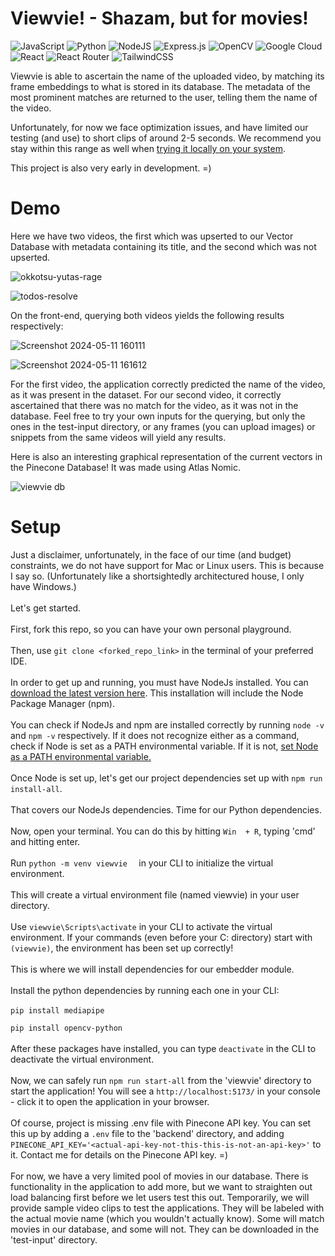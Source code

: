 # Viewvie! - Shazam, but for movies!

![JavaScript](https://img.shields.io/badge/javascript-%23323330.svg?style=for-the-badge&logo=javascript&logoColor=%23F7DF1E)
![Python](https://img.shields.io/badge/python-3670A0?style=for-the-badge&logo=python&logoColor=ffdd54)
![NodeJS](https://img.shields.io/badge/node.js-6DA55F?style=for-the-badge&logo=node.js&logoColor=white)
![Express.js](https://img.shields.io/badge/express.js-%23404d59.svg?style=for-the-badge&logo=express&logoColor=%2361DAFB)
![OpenCV](https://img.shields.io/badge/opencv-%23white.svg?style=for-the-badge&logo=opencv&logoColor=white)
![Google Cloud](https://img.shields.io/badge/GoogleCloud-%234285F4.svg?style=for-the-badge&logo=google-cloud&logoColor=white)
![React](https://img.shields.io/badge/react-%2320232a.svg?style=for-the-badge&logo=react&logoColor=%2361DAFB)
![React Router](https://img.shields.io/badge/React_Router-CA4245?style=for-the-badge&logo=react-router&logoColor=white)
![TailwindCSS](https://img.shields.io/badge/tailwindcss-%2338B2AC.svg?style=for-the-badge&logo=tailwind-css&logoColor=white)


Viewvie is able to ascertain the name of the uploaded video, by matching its frame embeddings to what is stored in its database. The metadata of the most prominent matches are returned to the user, telling them the name of the video.

Unfortunately, for now we face optimization issues, and have limited our testing (and use) to short clips of around 2-5 seconds. We recommend you stay within this range as well when [trying it locally on your system](#setup). 

This project is also very early in development. =)

# Demo

Here we have two videos, the first which was upserted to our Vector Database with metadata containing its title, and the second which was not upserted.

![okkotsu-yutas-rage](https://github.com/darrylnurse/viewvie/assets/126132293/fe455c36-1816-44b9-b99b-247d6507c4eb)

![todos-resolve](https://github.com/darrylnurse/viewvie/assets/126132293/fca98434-2d56-4275-960f-ac6db84d0ca4)

On the front-end, querying both videos yields the following results respectively: 

![Screenshot 2024-05-11 160111](https://github.com/darrylnurse/viewvie/assets/126132293/3668ba9d-ac4f-44ba-bbef-9b6bdd9d4911)

![Screenshot 2024-05-11 161612](https://github.com/darrylnurse/viewvie/assets/126132293/d3fe62d2-f10c-4b7e-9dca-43c075d010f5)

For the first video, the application correctly predicted the name of the video, as it was present in the dataset. For our second video, it correctly ascertained that there was no match for the video, as it was not in the database. Feel free to try your own inputs for the querying, but only the ones in the test-input directory, or any frames (you can upload images) or snippets from the same videos will yield any results.

Here is also an interesting graphical representation of the current vectors in the Pinecone Database! It was made using Atlas Nomic.

![viewvie db](https://github.com/darrylnurse/viewvie/assets/126132293/b804287c-8b7d-4354-a243-cffe5968183e)

# Setup

Just a disclaimer, unfortunately, in the face of our time (and budget) constraints, we do not have support for Mac or Linux users. This is because I say so. (Unfortunately like a shortsightedly architectured house, I only have Windows.)
<br/><br/>
Let's get started.
<br/><br/>
First, fork this repo, so you can have your own personal playground.
<br/><br/>
Then, use ```git clone <forked_repo_link>``` in the terminal of your preferred IDE.
<br/><br/>
In order to get up and running, you must have NodeJs installed. You can [download the latest version here](https://nodejs.org/en/download). This installation will include the Node Package Manager (npm).
<br/><br/>
You can check if NodeJs and npm are installed correctly by running ```node -v``` and ```npm -v``` respectively. If it does not recognize either as a command, check if Node is set as a PATH environmental variable. If it is not, [set Node as a PATH environmental variable.](https://www.architectryan.com/2018/03/17/add-to-the-path-on-windows-10/)
<br/><br/>
Once Node is set up, let's get our project dependencies set up with ```npm run install-all```.
<br/><br/>
That covers our NodeJs dependencies. Time for our Python dependencies.
<br/><br/>
Now, open your terminal. You can do this by hitting ```Win  + R```, typing 'cmd' and hitting enter.
<br/><br/>
Run ```python -m venv viewvie  ``` in your CLI to initialize the virtual environment.
<br/><br/>
This will create a virtual environment file (named viewvie) in your user directory.
<br/><br/>
Use ```viewvie\Scripts\activate``` in your CLI to activate the virtual environment. If your commands (even before your C: directory) start with ```(viewvie)```, the environment has been set up correctly!
<br/><br/>
This is where we will install dependencies for our embedder module.
<br/><br/>
Install the python dependencies by running each one in your CLI:
<br/><br/>
```pip install mediapipe```

```pip install opencv-python```
<br/><br/>
After these packages have installed, you can type ```deactivate``` in the CLI to deactivate the virtual environment.
<br/><br/>
Now, we can safely run ```npm run start-all``` from the 'viewvie' directory to start the application! You will see a ```http://localhost:5173/``` in your console - click it to open the application in your browser.
<br/><br/>
Of course, project is missing .env file with Pinecone API key. You can set this up by adding a ```.env``` file to the 'backend' directory, and adding ```PINECONE_API_KEY='<actual-api-key-not-this-this-is-not-an-api-key>'``` to it. Contact me for details on the Pinecone API key. =)
<br/><br/>
For now, we have a very limited pool of movies in our database. There is functionality in the application to add more, but we want to straighten out load balancing first before we let users test this out. Temporarily, we will provide sample video clips to test the applications. They will be labeled with the actual movie name (which you wouldn't actually know). Some will match movies in our database, and some will not. They can be downloaded in the 'test-input' directory.
